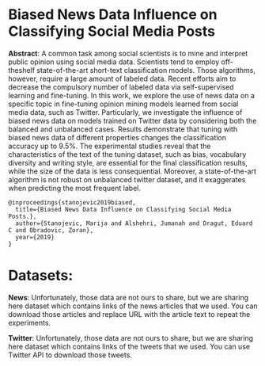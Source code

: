 # Biased News Data Influence on Classifying Social Media Posts

**Abstract**: A common task among social scientists is to mine and interpret public opinion using social media data. Scientists tend to employ off-theshelf state-of-the-art short-text classification models. Those algorithms, however, require a large amount of labeled data. Recent efforts aim to decrease the compulsory number of labeled data via self-supervised learning and fine-tuning. In this work, we explore the use of news data on a specific topic in fine-tuning opinion mining models learned from social media data, such as Twitter. Particularly, we investigate the influence of biased news data on models trained on Twitter data by considering both the balanced and unbalanced cases. Results demonstrate that tuning with biased news data of different properties changes the classification accuracy up to 9.5%. The experimental studies reveal that the characteristics of the text of the tuning dataset, such as bias, vocabulary diversity and writing style, are essential for the final classification results, while the size of the data is less consequential. Moreover, a state-of-the-art algorithm is not robust on unbalanced twitter dataset, and it exaggerates when predicting the most frequent label.

```
@inproceedings{stanojevic2019biased,
  title={Biased News Data Influence on Classifying Social Media Posts.},
  author={Stanojevic, Marija and Alshehri, Jumanah and Dragut, Eduard C and Obradovic, Zoran},
  year={2019}
}
```


# Datasets:
**News**: Unfortunately, those data are not ours to share, but we are sharing here dataset which contains links of the news articles that we used. You can download those articles and replace URL with the article text to repeat the experiments.

**Twitter**: Unfortunately, those data are not ours to share, but we are sharing here dataset which contains links of the tweets that we used. You can use Twitter API to download those tweets.
